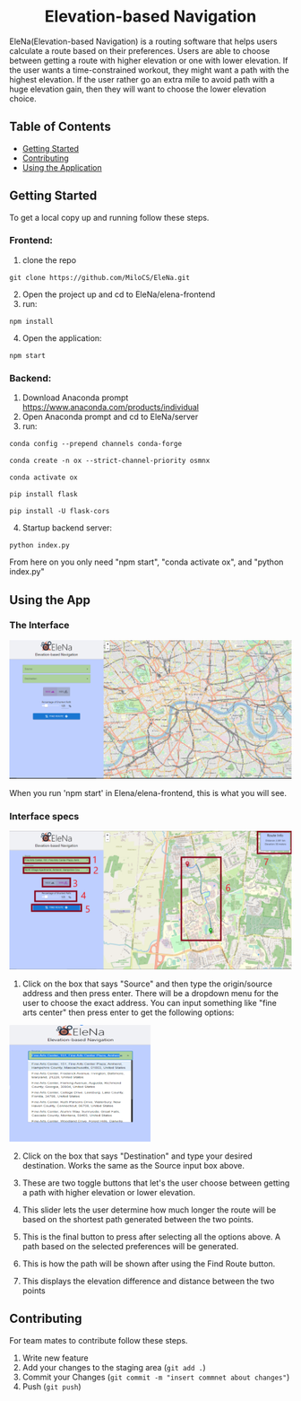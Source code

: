<h1 align="center">Elevation-based Navigation</h1>
EleNa(Elevation-based Navigation) is a routing software that helps users calculate a route based on their preferences. Users are able to choose between getting a route with higher elevation or one with lower elevation. If the user wants a time-constrained workout, they might want a path with the highest elevation. If the user rather go an extra mile to avoid path with a huge elevation gain, then they will want to choose the lower elevation choice.


<!-- TABLE OF CONTENTS -->

## Table of Contents

- [Getting Started](#starting)
- [Contributing](#contribute)
- [Using the Application](#usage)


<!-- GETTING STARTED -->

<a name="starting"></a>
## Getting Started

To get a local copy up and running follow these steps.

### Frontend:
1. clone the repo
```
git clone https://github.com/MiloCS/EleNa.git
```
2. Open the project up and cd to EleNa/elena-frontend
3. run: 
```
npm install
```
4. Open the application:
```
npm start
```

### Backend:
1. Download Anaconda prompt https://www.anaconda.com/products/individual 
2. Open Anaconda prompt and cd to EleNa/server
3. run:
```
conda config --prepend channels conda-forge
```
```
conda create -n ox --strict-channel-priority osmnx
```
```
conda activate ox
```
```
pip install flask
```
```
pip install -U flask-cors
```
4. Startup backend server:
```
python index.py
```

From here on you only need "npm start", "conda activate ox", and "python index.py"

<!-- Usage -->
<a name="usage"></a>
## Using the App

### The Interface
![EleNa Interface](Pictures/emptyCapture.PNG)

When you run 'npm start' in Elena/elena-frontend, this is what you will see.

### Interface specs
![EleNa specs](Pictures/wholeCapture.PNG)

1. Click on the box that says "Source" and then type the origin/source address and then press enter. There will be a dropdown menu for the user to choose the exact address. You can input something like "fine arts center" then press enter to get the following options:
<img src=Pictures/inputPos.PNG width=50% height=50%>

2. Click on the box that says "Destination" and type your desired destination. Works the same as the Source input box above.

3. These are two toggle buttons that let's the user choose between getting a path with higher elevation or lower elevation.

4. This slider lets the user determine how much longer the route will be based on the shortest path generated between the two points.

5. This is the final button to press after selecting all the options above. A path based on the selected preferences will be generated.

6. This is how the path will be shown after using the Find Route button.

7. This displays the elevation difference and distance between the two points

<!-- CONTRIBUTING -->

<a name="contribute"></a>
## Contributing

For team mates to contribute follow these steps.

1. Write new feature
2. Add your changes to the staging area (`git add .`)
3. Commit your Changes (`git commit -m "insert commnet about changes"`)
4. Push (`git push`)






